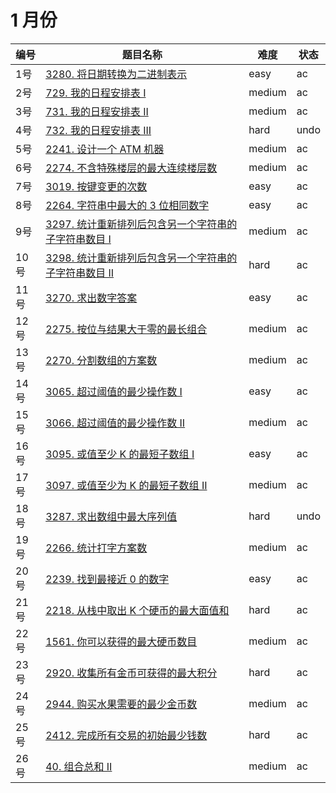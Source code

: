 # 1 月份

**编号**|**题目名称**|**难度**|**状态**
--------|------------|--------|--------
1号|[3280. 将日期转换为二进制表示](./第1题%203280.%20将日期转换为二进制表示)|easy|ac
2号|[729. 我的日程安排表 I](./第2题%20729.%20我的日程安排表%20I)|medium|ac
3号|[731. 我的日程安排表 II](./第3题%20731.%20我的日程安排表%20II)|medium|ac
4号|[732. 我的日程安排表 III](./第3题%20732.%20我的日程安排表%20III)|hard|undo
5号|[2241. 设计一个 ATM 机器](./第5题%202241.%20设计一个%20ATM%20机器)|medium|ac
6号|[2274. 不含特殊楼层的最大连续楼层数](./第6题%202274.%20不含特殊楼层的最大连续楼层数)|medium|ac
7号|[3019. 按键变更的次数](./第7题%203019.%20按键变更的次数)|easy|ac
8号|[2264. 字符串中最大的 3 位相同数字](./第8题%202264.%20字符串中最大的%203%20位相同数字)|easy|ac
9号|[3297. 统计重新排列后包含另一个字符串的子字符串数目 I](./第9题%203297.%20统计重新排列后包含另一个字符串的子字符串数目%20I)|medium|ac
10号|[3298. 统计重新排列后包含另一个字符串的子字符串数目 II](./第10题%203298.%20统计重新排列后包含另一个字符串的子字符串数目%20II)|hard|ac
11号|[3270. 求出数字答案](./第11题%203270.%20求出数字答案)|easy|ac
12号|[2275. 按位与结果大于零的最长组合](./第12题%202275.%20按位与结果大于零的最长组合)|medium|ac
13号|[2270. 分割数组的方案数](./第13题%202270.%20分割数组的方案数)|medium|ac
14号|[3065. 超过阈值的最少操作数 I](./第14题%203065.%20超过阈值的最少操作数%20I)|easy|ac
15号|[3066. 超过阈值的最少操作数 II](./第15题%203066.%20超过阈值的最少操作数%20II)|medium|ac
16号|[3095. 或值至少 K 的最短子数组 I](./第16题%203095.%20或值至少%20K%20的最短子数组%20I)|easy|ac
17号|[3097. 或值至少为 K 的最短子数组 II](./第17题%203097.%20或值至少为%20K%20的最短子数组%20II)|medium|ac
18号|[3287. 求出数组中最大序列值](./第18题%203287.%20求出数组中最大序列值)|hard|undo
19号|[2266. 统计打字方案数](./第19题%202266.%20统计打字方案数)|medium|ac
20号|[2239. 找到最接近 0 的数字](./第20题%202239.%20找到最接近%200%20的数字)|easy|ac
21号|[2218. 从栈中取出 K 个硬币的最大面值和](./第21题%202218.%20从栈中取出%20K%20个硬币的最大面值和)|hard|ac
22号|[1561. 你可以获得的最大硬币数目](./第22题%201561.%20你可以获得的最大硬币数目)|medium|ac
23号|[2920. 收集所有金币可获得的最大积分](./第23题%202920.%20收集所有金币可获得的最大积分)|hard|ac
24号|[2944. 购买水果需要的最少金币数](./第24题%202944.%20购买水果需要的最少金币数)|medium|ac
25号|[2412. 完成所有交易的初始最少钱数](./第25题%202412.%20完成所有交易的初始最少钱数)|hard|ac
26号|[40. 组合总和 II](./第26题%2040.%20组合总和%20II)|medium|ac
